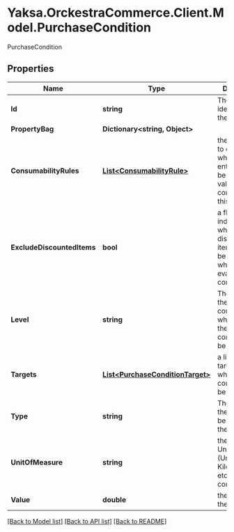 # Yaksa.OrckestraCommerce.Client.Model.PurchaseCondition
PurchaseCondition

## Properties

Name | Type | Description | Notes
------------ | ------------- | ------------- | -------------
**Id** | **string** | The unique identifier of the entity. | 
**PropertyBag** | **Dictionary&lt;string, Object&gt;** |  | [optional] 
**ConsumabilityRules** | [**List&lt;ConsumabilityRule&gt;**](ConsumabilityRule.md) | the rules used to determine whether an entity should be used when validating the conditions of this promotion. | [optional] 
**ExcludeDiscountedItems** | **bool** | a flag indicating whether discounted items should be excluded when evaluating this condition. | [optional] 
**Level** | **string** | The level of the purchase condition: on which part of the cart the condition will be applied. | [optional] 
**Targets** | [**List&lt;PurchaseConditionTarget&gt;**](PurchaseConditionTarget.md) | a list of the targets on which the condition will be applied. | [optional] 
**Type** | **string** | The type: how the Value will be applied to the Targets. | [optional] 
**UnitOfMeasure** | **string** | the UnitOfMeasure (Unit, Kilogram, Liter, etc..) of the condition. | [optional] 
**Value** | **double** | the value of the condition. | [optional] 

[[Back to Model list]](../README.md#documentation-for-models) [[Back to API list]](../README.md#documentation-for-api-endpoints) [[Back to README]](../README.md)

